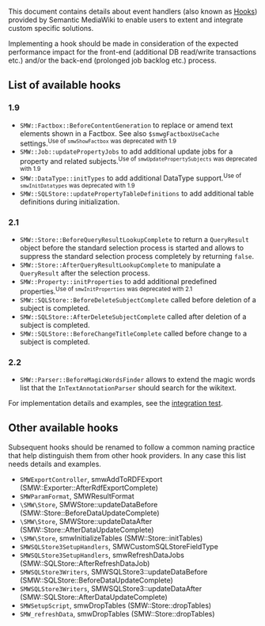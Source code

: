 This document contains details about event handlers (also known as [Hooks][hooks]) provided by Semantic MediaWiki to enable users to extent and integrate custom specific solutions.

Implementing a hook should be made in consideration of the expected performance impact for the front-end (additional DB read/write transactions etc.) and/or the back-end (prolonged job backlog etc.) process.

## List of available hooks

### 1.9

- `SMW::Factbox::BeforeContentGeneration` to replace or amend text elements shown in a Factbox. See also `$smwgFactboxUseCache` settings.<sup>Use of `smwShowFactbox` was deprecated with 1.9</sup>
- `SMW::Job::updatePropertyJobs` to add additional update jobs for a property and related subjects.<sup>Use of `smwUpdatePropertySubjects` was deprecated with 1.9</sup>
- `SMW::DataType::initTypes` to add additional DataType support.<sup>Use of `smwInitDatatypes` was deprecated with 1.9</sup>
- `SMW::SQLStore::updatePropertyTableDefinitions` to add additional table definitions during initialization.

### 2.1

- `SMW::Store::BeforeQueryResultLookupComplete` to return a `QueryResult` object before the standard selection process is
  started and allows to suppress the standard selection process completely by returning `false`.
- `SMW::Store::AfterQueryResultLookupComplete`  to manipulate a `QueryResult` after the selection process.
- `SMW::Property::initProperties` to add additional predefined properties.<sup>Use of `smwInitProperties` was deprecated with 2.1</sup>
- `SMW::SQLStore::BeforeDeleteSubjectComplete` called before deletion of a subject is completed.
- `SMW::SQLStore::AfterDeleteSubjectComplete` called after deletion of a subject is completed.
- `SMW::SQLStore::BeforeChangeTitleComplete` called before change to a subject is completed.

### 2.2

- `SMW::Parser::BeforeMagicWordsFinder` allows to extend the magic words list that the `InTextAnnotationParser` should
  search for the wikitext.

For implementation details and examples, see the [integration test](https://github.com/SemanticMediaWiki/SemanticMediaWiki/blob/master/tests/phpunit/Integration/SemanticMediaWikiProvidedHookInterfaceIntegrationTest.php).

## Other available hooks

Subsequent hooks should be renamed to follow a common naming practice that help distinguish them from other hook providers. In any case this list needs details and examples.

* `SMWExportController`, smwAddToRDFExport (SMW::Exporter::AfterRdfExportComplete)
* `SMWParamFormat`, SMWResultFormat
* `\SMW\Store`, SMWStore::updateDataBefore (SMW::Store::BeforeDataUpdateComplete)
* `\SMW\Store`, SMWStore::updateDataAfter (SMW::Store::AfterDataUpdateComplete)
* `\SMW\Store`, smwInitializeTables (SMW::Store::initTables)
* `SMWSQLStore3SetupHandlers`, SMWCustomSQLStoreFieldType
* `SMWSQLStore3SetupHandlers`, smwRefreshDataJobs (SMW::SQLStore::AfterRefreshDataJob)
* `SMWSQLStore3Writers`, SMWSQLStore3::updateDataBefore (SMW::SQLStore::BeforeDataUpdateComplete)
* `SMWSQLStore3Writers`, SMWSQLStore3::updateDataAfter (SMW::SQLStore::AfterDataUpdateComplete)
* `SMWSetupScript`, smwDropTables (SMW::Store::dropTables)
* `SMW_refreshData`, smwDropTables (SMW::Store::dropTables)

[hooks]: https://www.mediawiki.org/wiki/Hooks "Manual:Hooks"
